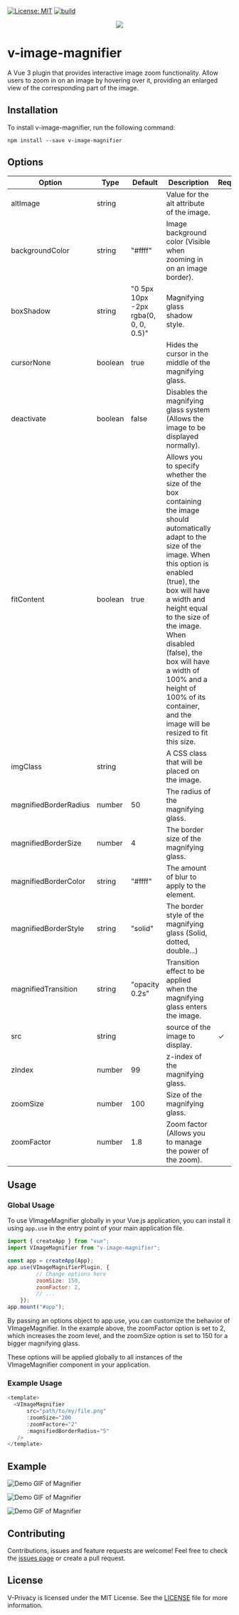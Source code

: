 [![License: MIT](https://img.shields.io/badge/License-MIT-yellow.svg)](https://opensource.org/licenses/MIT) [![build](https://img.shields.io/npm/v/v-image-magnifier)](https://www.npmjs.com/package/v-image-magnifier)

<div align="center">
<img src="https://github.com/fchancel/v-image-magnifier/blob/main/examples/logo.png?raw=true"/>
</div>

# v-image-magnifier
A Vue 3 plugin that provides interactive image zoom functionality. Allow users to zoom in on an image by hovering over it, providing an enlarged view of the corresponding part of the image.
 

## Installation

To install v-image-magnifier, run the following command:

```
npm install --save v-image-magnifier
```

## Options

| Option  | Type   | Default   | Description  | Required |
| ------- | -------- | -------- | -------- | -------- |
| altImage   | string    |     | Value for the alt attribute of the image.    |  |
| backgroundColor   | string    |   "#ffff"  | Image background color (Visible when zooming in on an image border).    |  |
| boxShadow   | string    |  "0 5px 10px -2px rgba(0, 0, 0, 0.5)"   | Magnifying glass shadow style.    |  |
| cursorNone   | boolean    |   true  | Hides the cursor in the middle of the magnifying glass.    |  |
| deactivate   | boolean    |  false   | Disables the magnifying glass system (Allows the image to be displayed normally).    |  |
| fitContent   | boolean    |  true   | Allows you to specify whether the size of the box containing the image should automatically adapt to the size of the image. When this option is enabled (true), the box will have a width and height equal to the size of the image. When disabled (false), the box will have a width of 100% and a height of 100% of its container, and the image will be resized to fit this size.    |  |
| imgClass   | string    |     | A CSS class that will be placed on the image.    |  |
| magnifiedBorderRadius   | number    |  50   | The radius of the magnifying glass.    |  |
| magnifiedBorderSize   | number    |   4  | The border size of the magnifying glass.    |  |
| magnifiedBorderColor   | string    |   "#ffff"  | The amount of blur to apply to the element.    |  |
| magnifiedBorderStyle   | string    |   "solid"  | The border style of the magnifying glass (Solid, dotted, double...)    |  |
| magnifiedTransition   | string    |  "opacity 0.2s"   | Transition effect to be applied when the magnifying glass enters the image.    |  |
| src   | string    |     | source of the image to display.    | ✓ |
| zIndex   | number    |   99  | z-index of the magnifying glass.    |  |
| zoomSize   | number    |  100   | Size of the magnifying glass.    |  |
| zoomFactor   | number    |   1.8  | Zoom factor (Allows you to manage the power of the zoom).    |  |

## Usage

### Global Usage

To use VImageMagnifier globally in your Vue.js application, you can install it using `app.use` in the entry point of your main application file.

```javascript
import { createApp } from "vue";
import VImageMagnifier from "v-image-magnifier";

const app = createApp(App);
app.use(VImageMagnifierPlugin, {
         // Change options here
         zoomSize: 150,
         zoomFactor: 2,
         // ...
    });
app.mount("#app");
```

By passing an options object to app.use, you can customize the behavior of VImageMagnifier. In the example above, the zoomFactor option is set to 2, which increases the zoom level, and the zoomSize option is set to 150 for a bigger magnifying glass.

These options will be applied globally to all instances of the VImageMagnifier component in your application.

### Example Usage

```javascript
<template>
  <VImageMagnifier 
      src="path/to/my/file.png"
      :zoomSize="200
      :zoomFactore="2"
      :magnifiedBorderRadius="5"
   />
</template>

```

## Example

![Demo GIF of Magnifier](https://github.com/fchancel/v-image-magnifier/blob/main/examples/magnifier-1.gif?raw=true)


![Demo GIF of Magnifier](https://github.com/fchancel/v-image-magnifier/blob/main/examples/magnifier-2.gif?raw=true)


![Demo GIF of Magnifier](https://github.com/fchancel/v-image-magnifier/blob/main/examples/magnifier-3.gif?raw=true)

## Contributing

Contributions, issues and feature requests are welcome! Feel free to check the [issues page](https://github.com/fchancel/v-image-magnifier/issues) or create a pull request.

## License

V-Privacy is licensed under the MIT License. See the [LICENSE](https://github.com/fchancel/v-image-magnifier/blob/main/LICENSE) file for more information.
